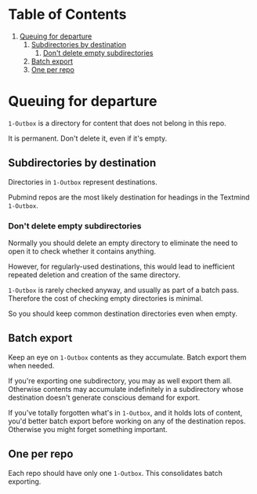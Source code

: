 
# Table of Contents

1.  [Queuing for departure](#org55f827c)
    1.  [Subdirectories by destination](#org36afcc5)
        1.  [Don't delete empty subdirectories](#org2333a3e)
    2.  [Batch export](#orge93e047)
    3.  [One per repo](#org505c96f)


<a id="org55f827c"></a>

# Queuing for departure

`1-Outbox` is a directory for content that does not belong in this repo.

It is permanent.  Don't delete it, even if it's empty.


<a id="org36afcc5"></a>

## Subdirectories by destination

Directories in `1-Outbox` represent destinations.

Pubmind repos are the most likely destination for headings in the Textmind `1-Outbox`.


<a id="org2333a3e"></a>

### Don't delete empty subdirectories

Normally you should delete an empty directory to eliminate the need to open it to check whether it contains anything.

However, for regularly-used destinations, this would lead to inefficient repeated deletion and creation of the same directory.

`1-Outbox` is rarely checked anyway, and usually as part of a batch pass.  Therefore the cost of checking empty directories is minimal.

So you should keep common destination directories even when empty.


<a id="orge93e047"></a>

## Batch export

Keep an eye on `1-Outbox` contents as they accumulate.  Batch export them when needed.

If you're exporting one subdirectory, you may as well export them all.  Otherwise contents may accumulate indefinitely in a subdirectory whose destination doesn't generate conscious demand for export.

If you've totally forgotten what's in `1-Outbox`, and it holds lots of content, you'd better batch export before working on any of the destination repos.  Otherwise you might forget something important.


<a id="org505c96f"></a>

## One per repo

Each repo should have only one `1-Outbox`.  This consolidates batch exporting.

